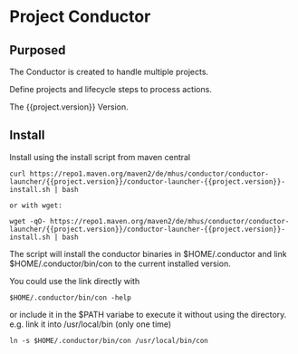 
# Project Conductor

## Purposed

The Conductor is created to handle multiple projects.

Define projects and lifecycle steps to process actions.

The {{project.version}} Version.

## Install

Install using the install script from maven central

```
curl https://repo1.maven.org/maven2/de/mhus/conductor/conductor-launcher/{{project.version}}/conductor-launcher-{{project.version}}-install.sh | bash

or with wget:

wget -qO- https://repo1.maven.org/maven2/de/mhus/conductor/conductor-launcher/{{project.version}}/conductor-launcher-{{project.version}}-install.sh | bash

```

The script will install the conductor binaries in $HOME/.conductor and link $HOME/.conductor/bin/con to the current installed version.

You could use the link directly with 

```
$HOME/.conductor/bin/con -help
```

or include it in the $PATH variabe to execute it without using the directory. e.g. link it into /usr/local/bin (only one time)

```
ln -s $HOME/.conductor/bin/con /usr/local/bin/con
```


